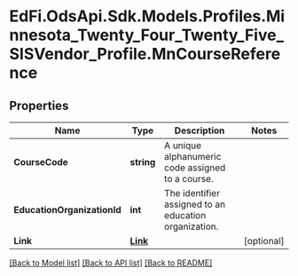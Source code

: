 # EdFi.OdsApi.Sdk.Models.Profiles.Minnesota_Twenty_Four_Twenty_Five_SISVendor_Profile.MnCourseReference

## Properties

Name | Type | Description | Notes
------------ | ------------- | ------------- | -------------
**CourseCode** | **string** | A unique alphanumeric code assigned to a course. | 
**EducationOrganizationId** | **int** | The identifier assigned to an education organization. | 
**Link** | [**Link**](Link.md) |  | [optional] 

[[Back to Model list]](../README.md#documentation-for-models) [[Back to API list]](../README.md#documentation-for-api-endpoints) [[Back to README]](../README.md)

